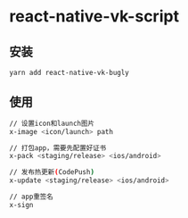 # react-native-vk-script

## 安装

`yarn add react-native-vk-bugly`

## 使用


```bash
// 设置icon和launch图片
x-image <icon/launch> path
```

```bash
// 打包app，需要先配置好证书
x-pack <staging/release> <ios/android>
```

```bash
// 发布热更新(CodePush)
x-update <staging/release> <ios/android>
```

```bash
// app重签名
x-sign
```

